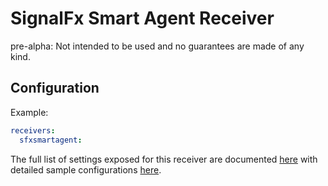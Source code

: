 # SignalFx Smart Agent Receiver

pre-alpha: Not intended to be used and no guarantees are made of any kind.

## Configuration

Example:

```yaml
receivers:
  sfxsmartagent:
```

The full list of settings exposed for this receiver are documented [here](./config.go)
with detailed sample configurations [here](./testdata/config.yaml).

